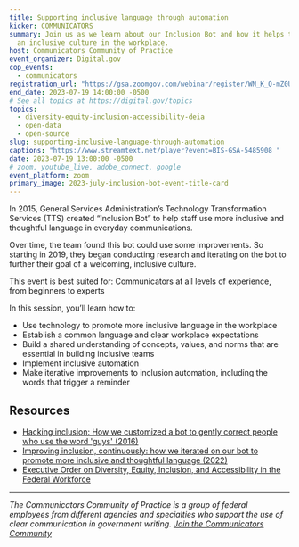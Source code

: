 ```yaml
---
title: Supporting inclusive language through automation
kicker: COMMUNICATORS
summary: Join us as we learn about our Inclusion Bot and how it helps to create
  an inclusive culture in the workplace.
host: Communicators Community of Practice
event_organizer: Digital.gov
cop_events:
  - communicators
registration_url: "https://gsa.zoomgov.com/webinar/register/WN_K_Q-mZ0URjypymxmVl8OMA "
end_date: 2023-07-19 14:00:00 -0500
# See all topics at https://digital.gov/topics
topics:
  - diversity-equity-inclusion-accessibility-deia
  - open-data
  - open-source
slug: supporting-inclusive-language-through-automation
captions: "https://www.streamtext.net/player?event=BIS-GSA-5485908 "
date: 2023-07-19 13:00:00 -0500
# zoom, youtube_live, adobe_connect, google
event_platform: zoom
primary_image: 2023-july-inclusion-bot-event-title-card
---
```

In 2015, General Services Administration’s Technology Transformation Services (TTS) created “Inclusion Bot” to help staff use more inclusive and thoughtful language in everyday communications.

Over time, the team found this bot could use some improvements. So starting in 2019, they began conducting research and iterating on the bot to further their goal of a welcoming, inclusive culture.

This event is best suited for: Communicators at all levels of experience, from beginners to experts

In this session, you’ll learn how to:

* Use technology to promote more inclusive language in the workplace 
* Establish a common language and clear workplace expectations
* Build a shared understanding of concepts, values, and norms that are essential in building inclusive teams
* Implement inclusive automation
* Make iterative improvements to inclusion automation, including the words that trigger a reminder 

## Resources

* [Hacking inclusion: How we customized a bot to gently correct people who use the word 'guys' (2016)](https://18f.gsa.gov/2016/01/12/hacking-inclusion-by-customizing-a-slack-bot/)
* [Improving inclusion, continuously: how we iterated on our bot to promote more inclusive and thoughtful language (2022)](https://18f.gsa.gov/2022/11/14/improving-inclusion-continuously-how-we-iterated-on-our-bot-to-promote-more-inclusive-and-thoughtful-language/)
* [Executive Order on Diversity, Equity, Inclusion, and Accessibility in the Federal Workforce](https://www.whitehouse.gov/briefing-room/presidential-actions/2021/06/25/executive-order-on-diversity-equity-inclusion-and-accessibility-in-the-federal-workforce/)

---

*The Communicators Community of Practice is a group of federal employees from different agencies and specialties who support the use of clear communication in government writing. [Join the Communicators Community](https://digital.gov/communities/communicators/)*